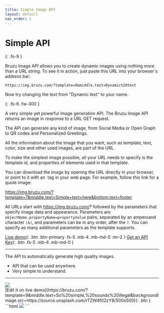 ```yaml
---
title: Simple Image API
layout: default
nav_order: 1 
---
```


# Simple API
{: .fs-9 }

Bruzu Image API allows you to create dynamic images using nothing more than a URL string. To see it in action, just paste this URL into your browser's address bar:

```
https://img.bruzu.com/?template=9&middle.text=Dynamic%20text
```

Now try changing the text from "Dynamic text" to your name. 

{: .fs-6 .fw-300 }

A very simple yet powerful image generation API. The Bruzu Image API returns an image in response to a URL GET request. 

The API can generate any kind of image, from Social Media or Open Graph to QR codes and Personalized Greetings. 

All the information about the image that you want, such as template, text, color, size and other used images, are part of the URL. 


To make the simplest image possible, all your URL needs to specify is the template id, and properties of elements used in that template. 

You can download the image by opening the URL directly in your browser, or point to it with an <img> tag in your web page. For example, follow this link for a quote image:  

https://img.bruzu.com/?template=7&middle.text=Simple+text+here&bottom.text=footer

All URLs start with https://img.bruzu.com/? followed by the parameters that specify image data and appearance. Parameters are `objectName.propertyName=propertyValue`  pairs, separated by an ampersand character `(&)`, and parameters can be in any order, after the `?`. You can specify as many additional parameters as the template supports.


[Live demo](https://bruzu.com/){: .btn .btn-primary .fs-5 .mb-4 .mb-md-0 .mr-2 }
[Get an API Key](https://bruzu.com){: .btn .fs-5 .mb-4 .mb-md-0 }
<hr>

The API to automatically generate high quality images.

- API that can be used anywhere.
- Very simple to understand.

<hr>

<div class="code-example flex-justify-between" markdown="1">
<img src="https://img.bruzu.com/?template=9&middle.text=So%20simple,%20sounds%20illegal&backgroundImage.src=https://source.unsplash.com/rTZW4f02zY8/500x500"><br />
[Edit it on live demo](https://bruzu.com/?template=9&middle.text=So%20simple,%20sounds%20illegal&backgroundImage.src=https://source.unsplash.com/rTZW4f02zY8/500x500){: .btn }

</div>
```html
<img src="https://img.bruzu.com/?template=9&middle.text=So%20simple,%20sounds%20illegal&backgroundImage.src=https://source.unsplash.com/rTZW4f02zY8/500x500">
```
